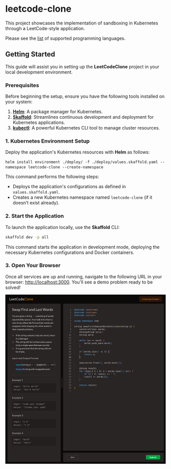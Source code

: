 # leetcode-clone

This project showcases the implementation of sandboxing in Kubernetes through a LeetCode-style application.

Please see the [list](/judge-runtime) of supported programming languages.

## Getting Started

This guide will assist you in setting up the **LeetCodeClone** project in your local development environment.

### Prerequisites

Before beginning the setup, ensure you have the following tools installed on your system:

1. [**Helm**](https://helm.sh/docs/intro/install/): A package manager for Kubernetes.
2. [**Skaffold**](https://skaffold.dev/docs/install/): Streamlines continuous development and deployment for Kubernetes applications.
3. [**kubectl**](https://kubernetes.io/docs/tasks/tools/): A powerful Kubernetes CLI tool to manage cluster resources.


### 1. Kubernetes Environment Setup

Deploy the application's Kubernetes resources with **Helm** as follows:

```shell
helm install environment ./deploy/ -f ./deploy/values.skaffold.yaml --namespace leetcode-clone --create-namespace
```

This command performs the following steps:
- Deploys the application's configurations as defined in `values.skaffold.yaml`.
- Creates a new Kubernetes namespace named `leetcode-clone` (if it doesn’t exist already).

### 2. Start the Application

To launch the application locally, use the **Skaffold** CLI:

```bash
skaffold dev -p all
```
This command starts the application in development mode, deploying the necessary Kubernetes configurations and Docker containers.

### 3. Open Your Browser

Once all services are up and running, navigate to the following URL in your browser: [http://localhost:3000](http://localhost:3000).
You'll see a demo problem ready to be solved!


![LeetCodeClone: a new way to learn](./assets/screenshot.png?raw=true "LeetCodeClone")
